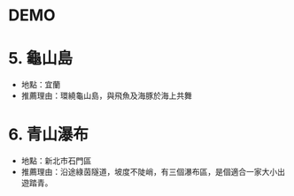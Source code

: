 # DEMO
# 5. 龜山島
* 地點：宜蘭
* 推薦理由：環繞龜山島，與飛魚及海豚於海上共舞

# 6. 青山瀑布
- 地點：新北市石門區
- 推薦理由：沿途綠茵隧道，坡度不陡峭，有三個瀑布區，是個適合一家大小出遊踏青。
